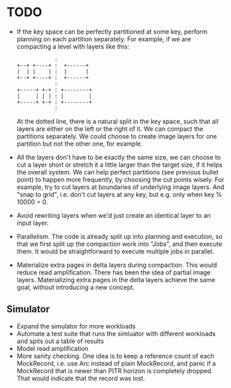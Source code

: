 # TODO

- If the key space can be perfectly partitioned at some key, perform planning on each
  partition separately. For example, if we are compacting a level with layers like this:

  ```
              :
  +--+ +----+ :  +------+
  |  | |    | :  |      |
  +--+ +----+ :  +------+
              :
  +-----+ +-+ : +--------+
  |     | | | : |        |
  +-----+ +-+ : +--------+
              :
  ```

  At the dotted line, there is a natural split in the key space, such that all
  layers are either on the left or the right of it. We can compact the
  partitions separately.  We could choose to create image layers for one
  partition but not the other one, for example.

- All the layers don't have to be exactly the same size, we can choose to cut a
  layer short or stretch it a little larger than the target size, if it helps
  the overall system. We can help perfect partitions (see previous bullet point)
  to happen more frequently, by choosing the cut points wisely. For example, try
  to cut layers at boundaries of underlying image layers. And "snap to grid",
  i.e. don't cut layers at any key, but e.g. only when key % 10000 = 0.

- Avoid rewriting layers when we'd just create an identical layer to an input
  layer.

- Parallelism. The code is already split up into planning and execution, so that
  we first split up the compaction work into "Jobs", and then execute them.
  It would be straightforward to execute multiple jobs in parallel.

- Materialize extra pages in delta layers during compaction. This would reduce
  read amplification. There has been the idea of partial image layers. Materializing
  extra pages in the delta layers achieve the same goal, without introducing a new
  concept.

## Simulator

- Expand the simulator for more workloads
- Automate a test suite that runs the simluator with different workloads and
  spits out a table of results
- Model read amplification
- More sanity checking. One idea is to keep a reference count of each
  MockRecord, i.e. use Arc<MockRecord> instead of plain MockRecord, and panic if
  a MockRecord that is newer than PITR horizon is completely dropped. That would
  indicate that the record was lost.
